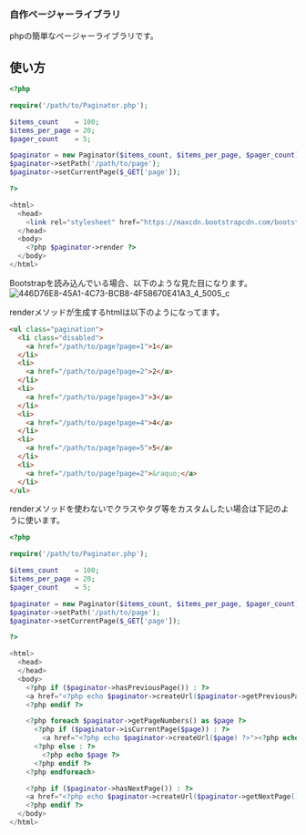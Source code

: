 ###  自作ページャーライブラリ
phpの簡単なページャーライブラリです。

## 使い方
```php
<?php

require('/path/to/Paginator.php');

$items_count    = 100;
$items_per_page = 20;
$pager_count    = 5;

$paginator = new Paginator($items_count, $items_per_page, $pager_count);
$paginator->setPath('/path/to/page');
$paginator->setCurrentPage($_GET['page']);

?>

<html>
  <head>
    <link rel="stylesheet" href="https://maxcdn.bootstrapcdn.com/bootstrap/3.3.6/css/bootstrap.min.css" />
  </head>
  <body>
    <?php $paginator->render ?>
  </body>
</html>
```
Bootstrapを読み込んでいる場合、以下のような見た目になります。
![446D76E8-45A1-4C73-BCB8-4F58670E41A3_4_5005_c](https://user-images.githubusercontent.com/61815780/76425102-83081c80-63ec-11ea-8596-a6be8b39afc8.jpeg)


renderメソッドが生成するhtmlは以下のようになってます。
```html
<ul class="pagination">
  <li class="disabled">
    <a href="/path/to/page?page=1">1</a>
  </li>
  <li>
	<a href="/path/to/page?page=2">2</a>
  </li>
  <li>
	<a href="/path/to/page?page=3">3</a>
  </li>
  <li>
	<a href="/path/to/page?page=4">4</a>
  </li>
  <li>
	<a href="/path/to/page?page=5">5</a>
  </li>
  <li>
	<a href="/path/to/page?page=2">&raquo;</a>
  </li>
</ul>
```

renderメソッドを使わないでクラスやタグ等をカスタムしたい場合は下記のように使います。
```php
<?php

require('/path/to/Paginator.php');

$items_count    = 100;
$items_per_page = 20;
$pager_count    = 5;

$paginator = new Paginator($items_count, $items_per_page, $pager_count);
$paginator->setPath('/path/to/page');
$paginator->setCurrentPage($_GET['page']);

?>

<html>
  <head>
  </head>
  <body>
	<?php if ($paginator->hasPreviousPage()) : ?>
	<a href="<?php echo $paginator->createUrl($paginator->getPreviousPage()) ?>">&laquo;</a>
	<?php endif ?>

	<?php foreach $paginator->getPageNumbers() as $page ?>
	  <?php if ($paginator->isCurrentPage($page)) : ?>
	    <a href="<?php echo $paginator->createUrl($page) ?>"><?php echo $page ?></a>
	  <?php else : ?>
	    <?php echo $page ?>
	  <?php endif ?>
	<?php endforeach>

	<?php if ($paginator->hasNextPage()) : ?>
	<a href="<?php echo $paginator->createUrl($paginator->getNextPage()) ?>">&raquo;</a>
	<?php endif ?>
  </body>
</html>
```

